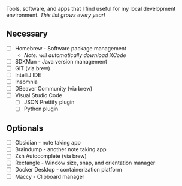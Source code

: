 Tools, software, and apps that I find useful for my local development environment. 
*This list grows every year!*

## Necessary

- [ ] Homebrew - Software package management 
    - *Note: will automatically download XCode*
- [ ] SDKMan - Java version management
- [ ] GIT (via brew)
- [ ] IntelliJ IDE
- [ ] Insomnia
- [ ] DBeaver Community (via brew)
- [ ] Visual Studio Code
    - [ ] JSON Prettify plugin
    - [ ] Python plugin

## Optionals

- [ ] Obsidian - note taking app
- [ ] Braindump - another note taking app
- [ ] Zsh Autocomplete (via brew)
- [ ] Rectangle - Window size, snap, and orientation manager
- [ ] Docker Desktop - containerization platform
- [ ] Maccy - Clipboard manager
